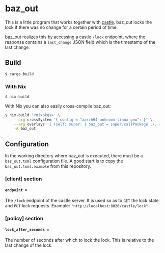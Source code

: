 # baz_out

This is a little program that works together with
[castle](github.com/haslersn/castle).
baz_out locks the lock if there was no change for a certain period of time.

baz_out realizes this by accessing a castle `/lock` endpoint, where
the response contains a `last_change` JSON field which is the timestamp of the
last change.

## Build

```bash
$ cargo build
```

### With Nix

```bash
$ nix-build
```

With Nix you can also easily cross-compile baz_out:

```bash
$ nix-build '<nixpkgs>' \
    --arg crossSystem '{ config = "aarch64-unknown-linux-gnu"; }' \
    --arg overlays '[ (self: super: { baz_out = super.callPackage ./. {}; }) ]' \
    -A baz_out
```

## Configuration

In the working directory where baz_out is executed, there must be a
`baz_out.toml` configuration file.
A good start is to copy the `baz_out.toml.example` from this repository.

### [client] section

#### `endpoint =`

The `/lock` endpoint of the castle server.
It is used so as to `GET` the lock state and `PUT` lock requests.
Example: `"http://localhost:8020/castle/lock"`

### [policy] section

#### `lock_after_seconds =`

The number of seconds after which to lock the lock.
This is relative to the last change of the lock.
